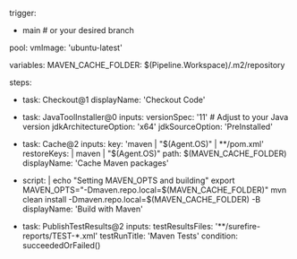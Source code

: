 trigger:
- main  # or your desired branch

pool:
  vmImage: 'ubuntu-latest'

variables:
  MAVEN_CACHE_FOLDER: $(Pipeline.Workspace)/.m2/repository

steps:
- task: Checkout@1
  displayName: 'Checkout Code'

- task: JavaToolInstaller@0
  inputs:
    versionSpec: '11'  # Adjust to your Java version
    jdkArchitectureOption: 'x64'
    jdkSourceOption: 'PreInstalled'

- task: Cache@2
  inputs:
    key: 'maven | "$(Agent.OS)" | **/pom.xml'
    restoreKeys: |
      maven | "$(Agent.OS)"
    path: $(MAVEN_CACHE_FOLDER)
  displayName: 'Cache Maven packages'

- script: |
    echo "Setting MAVEN_OPTS and building"
    export MAVEN_OPTS="-Dmaven.repo.local=$(MAVEN_CACHE_FOLDER)"
    mvn clean install -Dmaven.repo.local=$(MAVEN_CACHE_FOLDER) -B
  displayName: 'Build with Maven'

- task: PublishTestResults@2
  inputs:
    testResultsFiles: '**/surefire-reports/TEST-*.xml'
    testRunTitle: 'Maven Tests'
  condition: succeededOrFailed()
